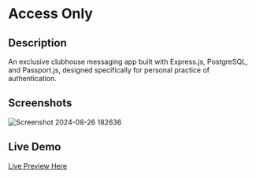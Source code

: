 # Access Only

## Description
  An exclusive clubhouse messaging app built with Express.js, PostgreSQL, and Passport.js, designed specifically for personal practice of authentication.
  
## Screenshots
![Screenshot 2024-08-26 182636](https://github.com/user-attachments/assets/08c3b83a-655c-4512-ace8-017c46b6ea4a)

## Live Demo
[Live Preview Here](https://bullet-in-board.onrender.com/)


